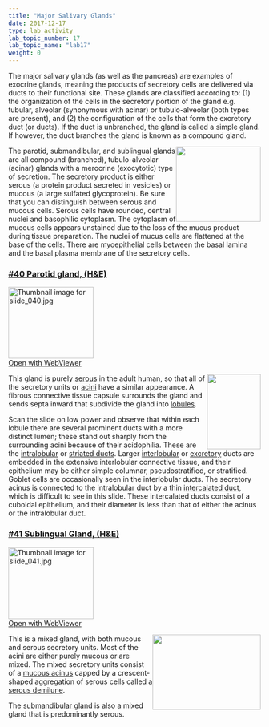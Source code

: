 ```yaml
---
title: "Major Salivary Glands"
date: 2017-12-17
type: lab_activity
lab_topic_number: 17
lab_topic_name: "lab17"
weight: 0
---
```

<div class="entrybody">
						<p>The major salivary glands (as well as the pancreas) are examples of exocrine glands, meaning the products of secretory cells are delivered via ducts to their functional site.  These glands are classified according to: (1) the organization of the cells in the secretory portion of the gland e.g. tubular, alveolar (synonymous with acinar) or tubulo-alveolar (both types are present), and (2) the configuration of the cells that form the excretory duct (or ducts).  If the duct is unbranched, the gland is called a simple gland.  If however, the duct branches the gland is known as a compound gland.</p>

<p><img src="/assets/images/major%20salivary%20glands.jpg" style="width:169px; height:150px; float:right;">The parotid, submandibular, and sublingual glands are all compound (branched), tubulo-alveolar (acinar) glands with a merocrine (exocytotic) type of secretion. The secretory product is either serous (a protein product secreted in vesicles) or mucous (a large sulfated glycoprotein). Be sure that you can distinguish between serous and mucous cells. Serous cells have rounded, central nuclei and basophilic cytoplasm. The cytoplasm of mucous cells appears unstained due to the loss of the mucus product during tissue preparation. The nuclei of mucus cells are flattened at the base of the cells. There are myoepithelial cells between the basal lamina and the basal plasma membrane of the secretory cells.</p>

<h3><u>#40 Parotid gland, (H&amp;E)</u></h3>

<div class="thumbnail"> <a href="http://virtualslides.cumc.columbia.edu/40.svs/view.apml?" target="_blank"><img alt="Thumbnail image for slide_040.jpg" src="/assets/images/slide_040-thumb-170x143-1482.jpg" width="170" height="143" class="mt-image-left"></a><br><a href="http://virtualslides.cumc.columbia.edu/40.svs/view.apml?" target="_blank">Open with WebViewer</a></div>

<p><img src="/assets/images/40%20parotid%20gland.jpg" style="width:107px; height:150px; float:right;">This gland is purely <u>serous</u> in the adult human, so that all of the secretory units or <u>acini</u> have a similar appearance. A fibrous connective tissue capsule surrounds the gland and sends septa inward that subdivide the gland into <u>lobules</u>.  </p>

<p>Scan the slide on low power and observe that within each lobule there are several prominent ducts with a more distinct lumen; these stand out sharply from the surrounding acini because of their acidophilia.  These are the <u>intralobular</u> or <u>striated ducts</u>.  Larger <u>interlobular</u> or <u>excretory</u> ducts are embedded in the extensive interlobular connective tissue, and their epithelium may be either simple columnar, pseudostratified, or stratified. Goblet cells are occasionally seen in the interlobular ducts. The secretory acinus is connected to the intralobular duct by a thin <u>intercalated duct</u>, which is difficult to see in this slide. These intercalated ducts consist of a cuboidal epithelium, and their diameter is less than that of either the acinus or the intralobular duct.</p>

<h3><u>#41 Sublingual Gland, (H&amp;E)</u></h3>

<div class="thumbnail"> <a href="http://virtualslides.cumc.columbia.edu/41.svs/view.apml?" target="_blank"><img alt="Thumbnail image for slide_041.jpg" src="/assets/images/slide_041-thumb-170x143-1485.jpg" width="170" height="143" class="mt-image-left"></a><br><a href="http://virtualslides.cumc.columbia.edu/41.svs/view.apml?" target="_blank">Open with WebViewer</a></div>

<p><img src="/assets/images/41%20sublingual%20gland.jpg" style="width:216px; height:150px; float:right;">This is a mixed gland, with both mucous and serous secretory units. Most of the acini are either purely mucous or are mixed.  The mixed secretory units consist of a <u>mucous acinus</u> capped by a crescent-shaped aggregation of serous cells called a <u>serous demilune</u>.  </p>

<p>The <u>submandibular gland</u> is also a mixed gland that is predominantly serous.</p>
						
						
</div>
